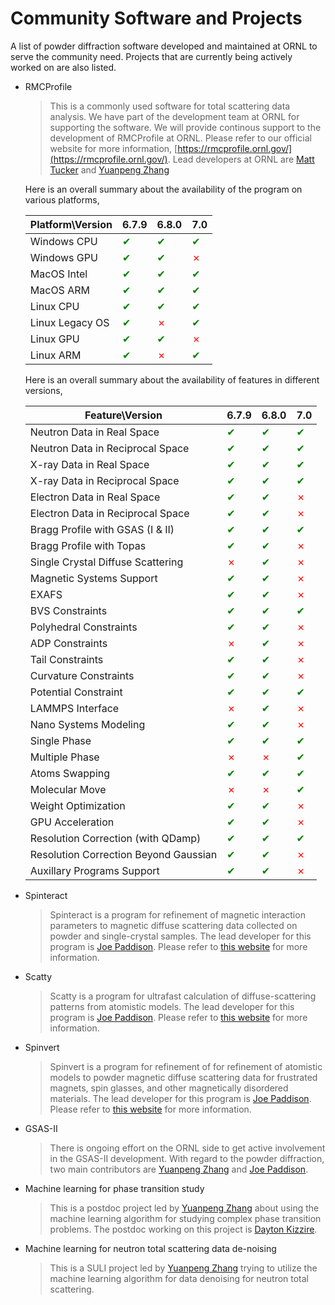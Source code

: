 Community Software and Projects
===

A list of powder diffraction software developed and maintained at ORNL to serve the community need.  Projects that are currently being actively worked on are also listed.

- RMCProfile

    > This is a commonly used software for total scattering data analysis. We have part of the development team at ORNL for supporting the software. We will provide continous support to the development of RMCProfile at ORNL. Please refer to our official website for more information, [https://rmcprofile.ornl.gov/](https://rmcprofile.ornl.gov/). Lead developers at ORNL are [Matt Tucker](https://www.ornl.gov/staff-profile/matthew-g-tucker) and [Yuanpeng Zhang](https://www.ornl.gov/staff-profile/yuanpeng-zhang)

    Here is an overall summary about the availability of the program on various platforms,

    | Platform\Version | 6.7.9    | 6.8.0 | 7.0 |
    |------------------|----------|-------|-----|
    | Windows CPU           | <a style="color:green">&#x2714;</a>  | <a style="color:green">&#x2714;</a> | <a style="color:green">&#x2714;</a> |
    | Windows GPU           | <a style="color:green">&#x2714;</a>  | <a style="color:green">&#x2714;</a> | <a style="color:red">&#10007;</a>   |
    | MacOS Intel           | <a style="color:green">&#x2714;</a>  | <a style="color:green">&#x2714;</a> | <a style="color:green">&#x2714;</a> |
    | MacOS ARM             | <a style="color:green">&#x2714;</a>  | <a style="color:green">&#x2714;</a> | <a style="color:green">&#x2714;</a> |
    | Linux CPU             | <a style="color:green">&#x2714;</a>  | <a style="color:green">&#x2714;</a> | <a style="color:green">&#x2714;</a> |
    | Linux Legacy OS       | <a style="color:green">&#x2714;</a>  | <a style="color:red">&#10007;</a>   | <a style="color:green">&#x2714;</a> |
    | Linux GPU             | <a style="color:green">&#x2714;</a>  | <a style="color:green">&#x2714;</a> | <a style="color:red">&#10007;</a>   |
    | Linux ARM             | <a style="color:green">&#x2714;</a>  | <a style="color:red">&#10007;</a>   | <a style="color:green">&#x2714;</a> |

    Here is an overall summary about the availability of features in different versions,

    | Feature\Version  | 6.7.9    | 6.8.0 | 7.0 |
    |------------------|----------|-------|-----|
    | Neutron Data in Real Space            | <a style="color:green">&#x2714;</a>  | <a style="color:green">&#x2714;</a> | <a style="color:green">&#x2714;</a> |
    | Neutron Data in Reciprocal Space      | <a style="color:green">&#x2714;</a>  | <a style="color:green">&#x2714;</a> | <a style="color:green">&#x2714;</a> |
    | X-ray Data in Real Space              | <a style="color:green">&#x2714;</a>  | <a style="color:green">&#x2714;</a> | <a style="color:green">&#x2714;</a> |
    | X-ray Data in Reciprocal Space        | <a style="color:green">&#x2714;</a>  | <a style="color:green">&#x2714;</a> | <a style="color:green">&#x2714;</a> |
    | Electron Data in Real Space           | <a style="color:green">&#x2714;</a>  | <a style="color:green">&#x2714;</a> | <a style="color:red">&#10007;</a>   |
    | Electron Data in Reciprocal Space     | <a style="color:green">&#x2714;</a>  | <a style="color:green">&#x2714;</a> | <a style="color:red">&#10007;</a>   |
    | Bragg Profile with GSAS (I & II)      | <a style="color:green">&#x2714;</a>  | <a style="color:green">&#x2714;</a> | <a style="color:green">&#x2714;</a> |
    | Bragg Profile with Topas              | <a style="color:green">&#x2714;</a>  | <a style="color:green">&#x2714;</a> | <a style="color:red">&#10007;</a>   |
    | Single Crystal Diffuse Scattering     | <a style="color:red">&#10007;</a>    | <a style="color:green">&#x2714;</a> | <a style="color:red">&#10007;</a>   |
    | Magnetic Systems Support              | <a style="color:green">&#x2714;</a>  | <a style="color:green">&#x2714;</a> | <a style="color:red">&#10007;</a>   |
    | EXAFS                                 | <a style="color:green">&#x2714;</a>  | <a style="color:green">&#x2714;</a> | <a style="color:red">&#10007;</a>   |
    | BVS Constraints                       | <a style="color:green">&#x2714;</a>  | <a style="color:green">&#x2714;</a> | <a style="color:green">&#x2714;</a> |
    | Polyhedral Constraints                | <a style="color:green">&#x2714;</a>  | <a style="color:green">&#x2714;</a> | <a style="color:red">&#10007;</a>   |
    | ADP Constraints                       | <a style="color:red">&#10007;</a>    | <a style="color:green">&#x2714;</a> | <a style="color:red">&#10007;</a>   |
    | Tail Constraints                      | <a style="color:green">&#x2714;</a>  | <a style="color:green">&#x2714;</a> | <a style="color:red">&#10007;</a>   |
    | Curvature Constraints                 | <a style="color:green">&#x2714;</a>  | <a style="color:green">&#x2714;</a> | <a style="color:red">&#10007;</a>   |
    | Potential Constraint                  | <a style="color:green">&#x2714;</a>  | <a style="color:green">&#x2714;</a> | <a style="color:green">&#x2714;</a> |
    | LAMMPS Interface                      | <a style="color:red">&#10007;</a>    | <a style="color:green">&#x2714;</a> | <a style="color:red">&#10007;</a>   |
    | Nano Systems Modeling                 | <a style="color:green">&#x2714;</a>  | <a style="color:green">&#x2714;</a> | <a style="color:red">&#10007;</a>   |
    | Single Phase                          | <a style="color:green">&#x2714;</a>  | <a style="color:green">&#x2714;</a> | <a style="color:green">&#x2714;</a> |
    | Multiple Phase                        | <a style="color:red">&#10007;</a>    | <a style="color:red">&#10007;</a>   | <a style="color:green">&#x2714;</a> |
    | Atoms Swapping                        | <a style="color:green">&#x2714;</a>  | <a style="color:green">&#x2714;</a> | <a style="color:green">&#x2714;</a> |
    | Molecular Move                        | <a style="color:red">&#10007;</a>    | <a style="color:red">&#10007;</a>   | <a style="color:green">&#x2714;</a> |
    | Weight Optimization                   | <a style="color:green">&#x2714;</a>  | <a style="color:green">&#x2714;</a> | <a style="color:red">&#10007;</a>   |
    | GPU Acceleration                      | <a style="color:green">&#x2714;</a>  | <a style="color:green">&#x2714;</a> | <a style="color:red">&#10007;</a>   |
    | Resolution Correction (with QDamp)    | <a style="color:green">&#x2714;</a>  | <a style="color:green">&#x2714;</a> | <a style="color:green">&#x2714;</a> |
    | Resolution Correction Beyond Gaussian | <a style="color:green">&#x2714;</a>  | <a style="color:green">&#x2714;</a> | <a style="color:red">&#10007;</a>   |
    | Auxillary Programs Support            | <a style="color:green">&#x2714;</a>  | <a style="color:green">&#x2714;</a> | <a style="color:red">&#10007;</a>   |

- Spinteract

    > Spinteract is a program for refinement of magnetic interaction parameters to magnetic diffuse scattering data collected on powder and single-crystal samples. The lead developer for this program is [Joe Paddison](https://www.ornl.gov/staff-profile/joseph-paddison). Please refer to [this website](https://joepaddison.com/software/) for more information.
    
- Scatty

    > Scatty is a program for ultrafast calculation of diffuse-scattering patterns from atomistic models. The lead developer for this program is [Joe Paddison](https://www.ornl.gov/staff-profile/joseph-paddison). Please refer to [this website](https://joepaddison.com/software/) for more information.
    
- Spinvert

    > Spinvert is a program for refinement of for refinement of atomistic models to powder magnetic diffuse scattering data for frustrated magnets, spin glasses, and other magnetically disordered materials. The lead developer for this program is [Joe Paddison](https://www.ornl.gov/staff-profile/joseph-paddison). Please refer to [this website](https://joepaddison.com/software/) for more information.
    
- GSAS-II

    > There is ongoing effort on the ORNL side to get active involvement in the GSAS-II development. With regard to the powder diffraction, two main contributors are [Yuanpeng Zhang](https://www.ornl.gov/staff-profile/yuanpeng-zhang) and [Joe Paddison](https://www.ornl.gov/staff-profile/joseph-paddison).
    
- Machine learning for phase transition study

    > This is a postdoc project led by [Yuanpeng Zhang](https://www.ornl.gov/staff-profile/yuanpeng-zhang) about using the machine learning algorithm for studying complex phase transition problems. The postdoc working on this project is [Dayton Kizzire](https://www.ornl.gov/staff-profile/dayton-g-kizzire).
    
- Machine learning for neutron total scattering data de-noising

    > This is a SULI project led by [Yuanpeng Zhang](https://www.ornl.gov/staff-profile/yuanpeng-zhang) trying to utilize the machine learning algorithm for data denoising for neutron total scattering.
